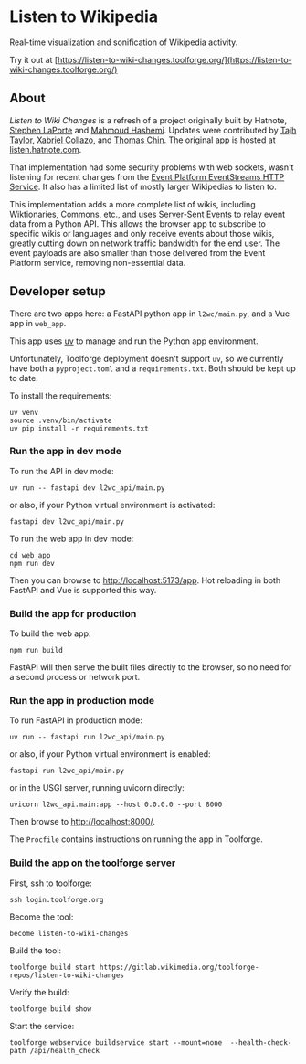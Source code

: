 # Listen to Wikipedia

Real-time visualization and sonification of Wikipedia activity.

Try it out at [https://listen-to-wiki-changes.toolforge.org/](https://listen-to-wiki-changes.toolforge.org/)

## About

*Listen to Wiki Changes* is a refresh of a project originally built by Hatnote,
[Stephen LaPorte](https://github.com/slaporte) and [Mahmoud Hashemi](https://github.com/mahmoud).
Updates were contributed by
[Tajh Taylor](https://gitlab.wikimedia.org/ttaylor),
[Xabriel Collazo](https://gitlab.wikimedia.org/xcollazo), and
[Thomas Chin](https://gitlab.wikimedia.org/tchin).
The original app is hosted at [listen.hatnote.com](http://listen.hatnote.com).

That implementation had some security problems with web sockets, wasn't listening for recent
changes from the [Event Platform EventStreams HTTP Service](https://wikitech.wikimedia.org/wiki/Event_Platform/EventStreams_HTTP_Service).
It also has a limited list of mostly larger Wikipedias to listen to.

This implementation adds a more complete list of wikis, including Wiktionaries, Commons, etc., and 
uses [Server-Sent Events](https://developer.mozilla.org/en-US/docs/Web/API/Server-sent_events) to relay event
data from a Python API.  This allows the browser app to subscribe to specific wikis or languages and only
receive events about those wikis, greatly cutting down on network traffic bandwidth for the end user. 
The event payloads are also smaller than those delivered from the Event Platform service, removing non-essential data.

## Developer setup

There are two apps here: a FastAPI python app in `l2wc/main.py`, and a Vue app in `web_app`.

This app uses [uv](https://docs.astral.sh/uv/) to manage and run the Python app environment.

Unfortunately, Toolforge deployment doesn't support `uv`, so we currently have both a `pyproject.toml`
and a `requirements.txt`.  Both should be kept up to date.

To install the requirements:

    uv venv
    source .venv/bin/activate
    uv pip install -r requirements.txt

### Run the app in dev mode

To run the API in dev mode: 

    uv run -- fastapi dev l2wc_api/main.py

or also, if your Python virtual environment is activated:

    fastapi dev l2wc_api/main.py

To run the web app in dev mode: 

    cd web_app
    npm run dev

Then you can browse to [http://localhost:5173/app](http://localhost:5173/app). 
Hot reloading in both FastAPI and Vue is supported this way.

### Build the app for production

To build the web app:

    npm run build

FastAPI will then serve the built files directly to the browser, so no need for a second process or network port.

### Run the app in production mode

To run FastAPI in production mode:

    uv run -- fastapi run l2wc_api/main.py

or also, if your Python virtual environment is enabled:

    fastapi run l2wc_api/main.py

or in the USGI server, running uvicorn directly:

    uvicorn l2wc_api.main:app --host 0.0.0.0 --port 8000

Then browse to [http://localhost:8000/](http://localhost:8000/). 

The `Procfile` contains instructions on running the app in Toolforge.

### Build the app on the toolforge server

First, ssh to toolforge:

    ssh login.toolforge.org

Become the tool:

    become listen-to-wiki-changes

Build the tool:

    toolforge build start https://gitlab.wikimedia.org/toolforge-repos/listen-to-wiki-changes

Verify the build:

    toolforge build show

Start the service:

    toolforge webservice buildservice start --mount=none  --health-check-path /api/health_check


